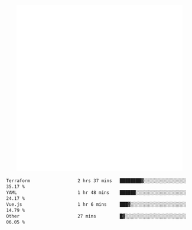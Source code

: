 <div align="center">
    <a href="https://konst.fish">
        <img src="https://raw.githubusercontent.com/konstfish/konstfish/master/fish.svg" alt="Logo" width="450"/>
    </a>
</div>

<!--START_SECTION:waka-->

```text
Terraform                  2 hrs 37 mins   ████████▓░░░░░░░░░░░░░░░░   35.17 %
YAML                       1 hr 48 mins    ██████░░░░░░░░░░░░░░░░░░░   24.17 %
Vue.js                     1 hr 6 mins     ███▓░░░░░░░░░░░░░░░░░░░░░   14.79 %
Other                      27 mins         █▓░░░░░░░░░░░░░░░░░░░░░░░   06.05 %
```

<!--END_SECTION:waka-->
